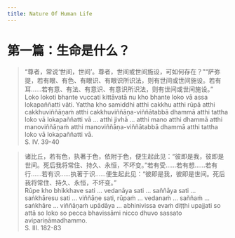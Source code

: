 ```yaml
---
title: Nature Of Human Life
---
```


# 第一篇：生命是什么？

> “尊者，常说‘世间，世间’。尊者，世间或世间施设，可如何存在？”“萨弥提，若有眼、有色、有眼识、有眼识所识法，则有世间或世间施设。若有耳……若有意、有法、有意识、有意识所识法，则有世间或世间施设。”  
> Loko lokoti bhante vuccati kittāvatā nu kho bhante loko vā assa lokapaññatti vāti. Yattha kho samiddhi atthi cakkhu atthi rūpā atthi cakkhuviññāṇaṁ atthi cakkhuviññāṇa-viññātabbā dhammā atthi tattha loko vā lokapaññatti vā ... atthi jivhā ... atthi mano atthi dhammā atthi manoviññāṇaṁ atthi manoviññāṇa-viññātabbā dhammā atthi tattha loko vā lokapaññatti vā.  
> S. IV. 39-40

> 诸比丘，若有色，执著于色，依附于色，便生起此见：“彼即是我，彼即是世间。死后我将常住、持久、永恒，不坏变。”若有受……若有想……若有行……若有识……执著于识……便生起此见：“彼即是我，彼即是世间。死后我将常住、持久、永恒，不坏变。”  
> Rūpe kho bhikkhave sati ... vedanāya sati ... saññāya sati ... saṅkhāresu sati ... viññāṇe sati, rūpaṁ ... vedanaṁ ... saññaṁ ... saṅkhāre ... viññāṇaṁ upādāya ... abhinivissa evaṁ diṭṭhi upajjati so attā so loko so pecca bhavissāmi nicco dhuvo sassato avipariṇāmadhammo.  
> S. III. 182-83